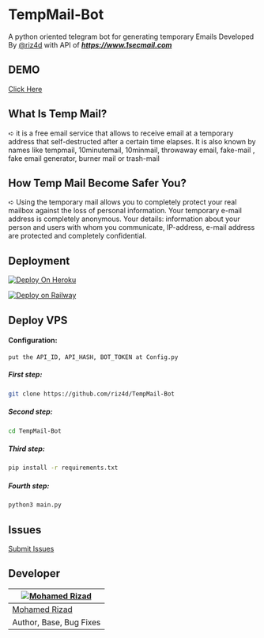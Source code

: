 # TempMail-Bot

A python oriented telegram bot for generating temporary Emails Developed By [@riz4d](https://github.com/riz4d) with API of **_https://www.1secmail.com_**

## DEMO
[Click Here](https://telegram.me/mysterymailbot)

## What Is Temp Mail?
 ➪  it is a free email service that allows to receive email at a temporary address that self-destructed after a certain time elapses. It is also known by names like  tempmail, 10minutemail, 10minmail, throwaway email, fake-mail , fake email generator, burner mail or trash-mail

## How Temp Mail Become Safer You?
 ➪  Using the temporary mail allows you to completely protect your real mailbox against the loss of personal information. Your temporary e-mail address is completely anonymous. Your details: information about your person and users with whom you communicate, IP-address, e-mail address are protected and completely confidential.
 
## Deployment

[![Deploy On Heroku](https://img.shields.io/badge/heroku-%23430098.svg?style=for-the-badge&logo=heroku&logoColor=white)](https://heroku.com/deploy?template=https://github.com/safiqul9101/TempMail-Bot)

[![Deploy on Railway](https://railway.app/button.svg)](https://railway.app/new/template?template=https://github.com/riz4d/TempMail-Bot)

## Deploy VPS

#### Configuration:

```
put the API_ID, API_HASH, BOT_TOKEN at Config.py

```


##### First step:

```sh
git clone https://github.com/riz4d/TempMail-Bot
```

##### Second step:

```sh
cd TempMail-Bot
```

##### Third step:

```sh
pip install -r requirements.txt
```

##### Fourth step:

```sh
python3 main.py
```

## Issues 

[Submit Issues](https://github.com/riz4d/TempMail-Bot/issues)


## Developer

[![Mohamed Rizad](https://github.com/riz4d.png?size=100)](https://github.com/riz4d) |
----|
[Mohamed Rizad](https://t.me/riz4d) |
Author, Base, Bug Fixes  |
